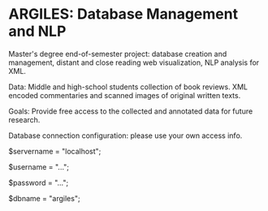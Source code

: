 # ARGILES: Database Management and NLP

Master's degree end-of-semester project: database creation and management, distant and close reading web visualization, NLP analysis for XML.

Data: Middle and high-school students collection of book reviews. XML encoded commentaries and scanned images of original written texts.

Goals: Provide free access to the collected and annotated data for future research.

Database connection configuration: please use your own access info.

$servername = "localhost";

$username = "...";

$password = "...";

$dbname = "argiles";
